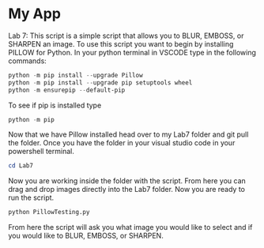My App
======

Lab 7:
This script is a simple script that allows you to BLUR, EMBOSS, or SHARPEN an image.
To use this script you want to begin by installing PILLOW for Python.
In your python terminal in VSCODE type in the following commands:
```PowerShell
python -m pip install --upgrade Pillow
python -m pip install --upgrade pip setuptools wheel
python -m ensurepip --default-pip
```
To see if pip is installed type
```PowerShell
python -m pip
```
Now that we have Pillow installed head over to my Lab7 folder and git pull the folder.
Once you have the folder in your visual studio code in your powershell terminal.
```PowerShell
cd Lab7
```
Now you are working inside the folder with the script. From here you can drag and drop images directly into the Lab7 folder.
Now you are ready to run the script.
```Python
python PillowTesting.py
```
From here the script will ask you what image you would like to select and if you would like to BLUR, EMBOSS, or SHARPEN.
